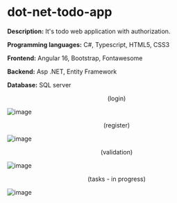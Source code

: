 # dot-net-todo-app
**Description:** It's todo web application with authorization.

**Programming languages:** C#, Typescript, HTML5, CSS3

**Frontend:** Angular 16, Bootstrap, Fontawesome

**Backend:** Asp .NET, Entity Framework

**Database:** SQL server

<p align="center"> (login) </p>

![image](https://github.com/karolnowak98/dot-net-todo-app/assets/74615234/536ac52d-778a-4bc5-94b3-61f9069854d5)

<p align="center"> (register) </p>

![image](https://github.com/karolnowak98/dot-net-todo-app/assets/74615234/af707b16-3ad6-4619-8a01-105f0a892792)

<p align="center"> (validation) </p>

![image](https://github.com/karolnowak98/dot-net-todo-app/assets/74615234/31c6156f-8d6a-4314-b833-6a57d8e46796)

<p align="center"> (tasks - in progress) </p>

![image](https://github.com/karolnowak98/dot-net-todo-app/assets/74615234/98e571f9-0abb-42f4-8a83-45849db86bf3)
